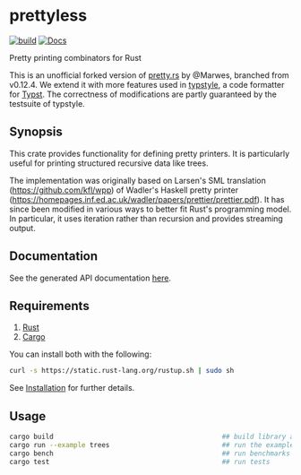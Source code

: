 # prettyless

[![build](https://github.com/typstyle-rs/prettyless/actions/workflows/build.yml/badge.svg)](https://github.com/typstyle-rs/prettyless/actions/workflows/build.yml)
[![Docs](https://docs.rs/prettyless/badge.svg)](https://docs.rs/prettyless)

Pretty printing combinators for Rust

This is an unofficial forked version of [pretty.rs](https://github.com/Marwes/pretty.rs) by @Marwes, branched from v0.12.4. We extend it with more features used in [typstyle](https://github.com/typstyle-rs/typstyle), a code formatter for [Typst](https://typst.app/). The correctness of modifications are partly guaranteed by the testsuite of typstyle.

## Synopsis

This crate provides functionality for defining pretty printers. It is
particularly useful for printing structured recursive data like trees.

The implementation was originally based on Larsen's SML translation
(https://github.com/kfl/wpp) of Wadler's Haskell pretty printer
(https://homepages.inf.ed.ac.uk/wadler/papers/prettier/prettier.pdf). It
has since been modified in various ways to better fit Rust's
programming model. In particular, it uses iteration rather than
recursion and provides streaming output.

## Documentation

See the generated API documentation [here](https://docs.rs/pretty).

## Requirements

1. [Rust](https://www.rust-lang.org/)
2. [Cargo](https://crates.io/)

You can install both with the following:

```bash
curl -s https://static.rust-lang.org/rustup.sh | sudo sh
```

See [Installation](https://doc.rust-lang.org/book/ch01-01-installation.html) for further details.

## Usage

```bash
cargo build                                          ## build library and binary
cargo run --example trees                            ## run the example (pretty trees)
cargo bench                                          ## run benchmarks
cargo test                                           ## run tests
```
